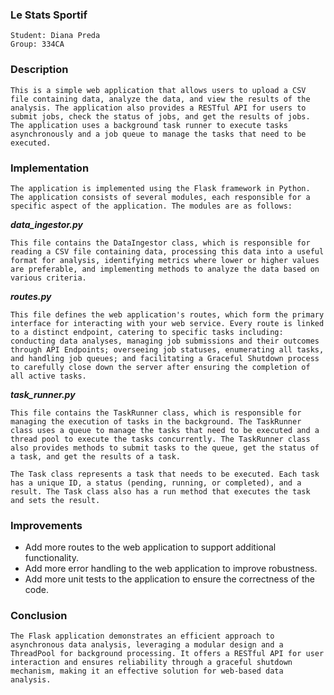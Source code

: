 ### Le Stats Sportif

    Student: Diana Preda  
    Group: 334CA

### Description
    This is a simple web application that allows users to upload a CSV file containing data, analyze the data, and view the results of the analysis. The application also provides a RESTful API for users to submit jobs, check the status of jobs, and get the results of jobs. The application uses a background task runner to execute tasks asynchronously and a job queue to manage the tasks that need to be executed.

### Implementation
    The application is implemented using the Flask framework in Python. The application consists of several modules, each responsible for a specific aspect of the application. The modules are as follows:

***data_ingestor.py***

    This file contains the DataIngestor class, which is responsible for reading a CSV file containing data, processing this data into a useful format for analysis, identifying metrics where lower or higher values are preferable, and implementing methods to analyze the data based on various criteria.

***routes.py***

    This file defines the web application's routes, which form the primary interface for interacting with your web service. Every route is linked to a distinct endpoint, catering to specific tasks including: conducting data analyses, managing job submissions and their outcomes through API Endpoints; overseeing job statuses, enumerating all tasks, and handling job queues; and facilitating a Graceful Shutdown process to carefully close down the server after ensuring the completion of all active tasks.

***task_runner.py***

    This file contains the TaskRunner class, which is responsible for managing the execution of tasks in the background. The TaskRunner class uses a queue to manage the tasks that need to be executed and a thread pool to execute the tasks concurrently. The TaskRunner class also provides methods to submit tasks to the queue, get the status of a task, and get the results of a task.

    The Task class represents a task that needs to be executed. Each task has a unique ID, a status (pending, running, or completed), and a result. The Task class also has a run method that executes the task and sets the result.

### Improvements
* Add more routes to the web application to support additional functionality.
* Add more error handling to the web application to improve robustness.
* Add more unit tests to the application to ensure the correctness of the code.

### Conclusion
    The Flask application demonstrates an efficient approach to asynchronous data analysis, leveraging a modular design and a ThreadPool for background processing. It offers a RESTful API for user interaction and ensures reliability through a graceful shutdown mechanism, making it an effective solution for web-based data analysis.
